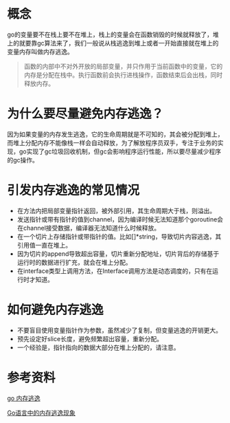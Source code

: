 # 概念
go的变量要不在栈上要不在堆上，栈上的变量会在函数销毁的时候就释放了，堆上的就要靠gc算法来了，我们一般说从栈逃逸到堆上或者一开始直接就在堆上的变量内存叫做内存逃逸。
> 函数的内部中不对外开放的局部变量，并只作用于当前函数中的变量，它的内存是分配在栈中。执行函数前会执行进栈操作，函数结束后会出栈，同时释放内存。

# 为什么要尽量避免内存逃逸？
因为如果变量的内存发生逃逸，它的生命周期就是不可知的，其会被分配到堆上，而堆上分配内存不能像栈一样会自动释放，为了解放程序员双手，专注于业务的实现，go实现了gc垃圾回收机制，但gc会影响程序运行性能，所以要尽量减少程序的gc操作。

# 引发内存逃逸的常见情况
- 在方法内把局部变量指针返回，被外部引用，其生命周期大于栈，则溢出。
- 发送指针或带有指针的值到channel，因为编译时候无法知道那个goroutine会在channel接受数据，编译器无法知道什么时候释放。
- 在一个切片上存储指针或带指针的值。比如[]*string，导致切片内容逃逸，其引用值一直在堆上。
- 因为切片的append导致超出容量，切片重新分配地址，切片背后的存储基于运行时的数据进行扩充，就会在堆上分配。
- 在interface类型上调用方法，在Interface调用方法是动态调度的，只有在运行时才知道。

# 如何避免内存逃逸
- 不要盲目使用变量指针作为参数，虽然减少了复制，但变量逃逸的开销更大。
- 预先设定好slice长度，避免频繁超出容量，重新分配。
- 一个经验是，指针指向的数据大部分在堆上分配的，请注意。

# 参考资料
[go 内存逃逸](https://blog.csdn.net/qq_42849214/article/details/124478252)

[Go语言中的内存逃逸现象](https://zhuanlan.zhihu.com/p/441593663)